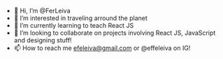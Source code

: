 - 👋 Hi, I’m @FerLeiva
- 👀 I’m interested in traveling arround the planet
- 🌱 I’m currently learning to teach React JS
- 💞️ I’m looking to collaborate on projects involving React JS, JavaScript and designing stuff!
- 📫 How to reach me efeleiva@gmail.com or @effeleiva on IG!

<!---
FerLeiva/FerLeiva is a ✨ special ✨ repository because its `README.md` (this file) appears on your GitHub profile.
You can click the Preview link to take a look at your changes.
--->
